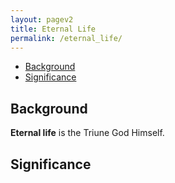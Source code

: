 ```yaml
---
layout: pagev2
title: Eternal Life
permalink: /eternal_life/
---
```

- [Background](#background)
- [Significance](#significance)

## Background

**Eternal life** is the Triune God Himself.

## Significance
